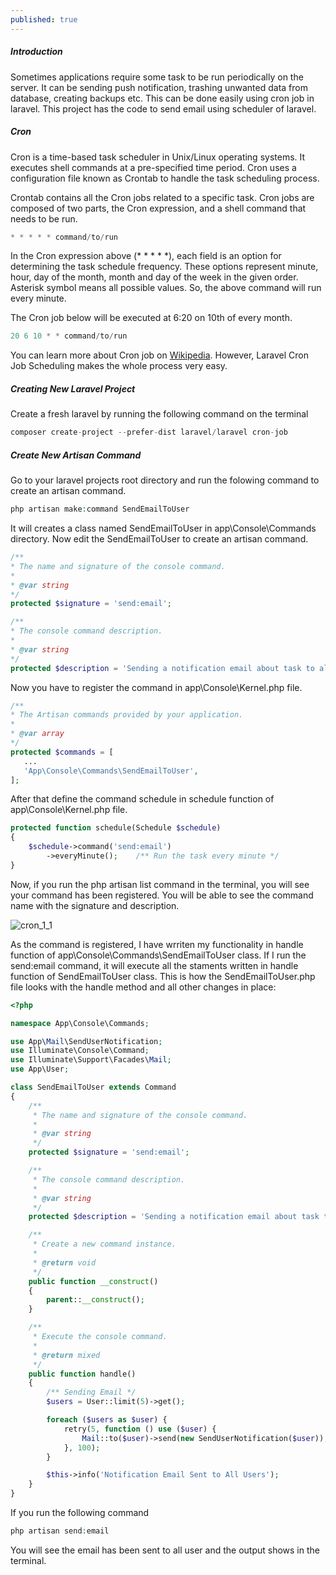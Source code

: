 ```yaml
---
published: true
---
```

##### Introduction

Sometimes applications require some task to be run periodically on the server. It can be sending push notification, trashing unwanted data from database, creating backups etc. This can be done easily using cron job in laravel. This project has the code to send email using scheduler of laravel.

##### Cron

Cron is a time-based task scheduler in Unix/Linux operating systems. It executes shell commands at a pre-specified time period. Cron uses a configuration file known as Crontab to handle the task scheduling process.

Crontab contains all the Cron jobs related to a specific task. Cron jobs are composed of two parts, the Cron expression, and a shell command that needs to be run.

```php
* * * * * command/to/run
```

In the Cron expression above (* * * * *), each field is an option for determining the task schedule frequency. These options represent minute, hour, day of the month, month and day of the week in the given order. Asterisk symbol means all possible values. So, the above command will run every minute.

The Cron job below will be executed at 6:20 on 10th of every month.

```php
20 6 10 * * command/to/run
```

You can learn more about Cron job on <a href="https://en.wikipedia.org/wiki/Cron" target="_blank">Wikipedia</a>. However, Laravel Cron Job Scheduling makes the whole process very easy.

##### Creating New Laravel Project

Create a fresh laravel by running the following command on the terminal

```php
composer create-project --prefer-dist laravel/laravel cron-job
```

##### Create New Artisan Command

Go to your laravel projects root directory and run the folowing command to create an artisan command.

```php
php artisan make:command SendEmailToUser
```

It will creates a class named SendEmailToUser in app\Console\Commands directory. Now edit the SendEmailToUser to create an artisan command.

```php
/**
* The name and signature of the console command.
*
* @var string
*/
protected $signature = 'send:email';

/**
* The console command description.
*
* @var string
*/
protected $description = 'Sending a notification email about task to all users';
```

Now you have to register the command in app\Console\Kernel.php file.

```php
/**
* The Artisan commands provided by your application.
*
* @var array
*/
protected $commands = [
   ...
   'App\Console\Commands\SendEmailToUser',
];
```

After that define the command schedule in schedule function of app\Console\Kernel.php file.

```php
protected function schedule(Schedule $schedule)
{
    $schedule->command('send:email')
        ->everyMinute();    /** Run the task every minute */
}
```

Now, if you run the php artisan list command in the terminal, you will see your command has been registered. You will be able to see the command name with the signature and description.

![cron_1_1](https://raw.githubusercontent.com/monirahmedtanveen/monir.log/master/_posts/cron_1_1.png)

As the command is registered, I have wrriten my functionality in handle function of app\Console\Commands\SendEmailToUser class. If I run the send:email command, it will execute all the staments written in handle function of SendEmailToUser class. This is how the SendEmailToUser.php file looks with the handle method and all other changes in place:

```php
<?php

namespace App\Console\Commands;

use App\Mail\SendUserNotification;
use Illuminate\Console\Command;
use Illuminate\Support\Facades\Mail;
use App\User;

class SendEmailToUser extends Command
{
    /**
     * The name and signature of the console command.
     *
     * @var string
     */
    protected $signature = 'send:email';

    /**
     * The console command description.
     *
     * @var string
     */
    protected $description = 'Sending a notification email about task to all users';

    /**
     * Create a new command instance.
     *
     * @return void
     */
    public function __construct()
    {
        parent::__construct();
    }

    /**
     * Execute the console command.
     *
     * @return mixed
     */
    public function handle()
    {
        /** Sending Email */
        $users = User::limit(5)->get();

        foreach ($users as $user) {
            retry(5, function () use ($user) {
                Mail::to($user)->send(new SendUserNotification($user));
            }, 100);
        }

        $this->info('Notification Email Sent to All Users');
    }
}
```

If you run the following command

```php
php artisan send:email
```

You will see the email has been sent to all user and the output shows in the terminal.

